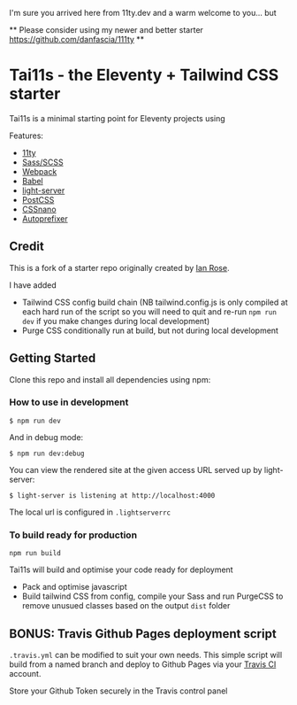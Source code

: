I'm sure you arrived here from 11ty.dev and a warm welcome to you... but

** Please consider using my newer and better starter https://github.com/danfascia/111ty **

# Tai11s - the Eleventy + Tailwind CSS starter

Tai11s is a minimal starting point for Eleventy projects using

Features:
- [11ty](https://www.11ty.io/)
- [Sass/SCSS](https://github.com/sass/node-sass)
- [Webpack](https://webpack.js.org/)
- [Babel](https://babeljs.io/)
- [light-server](https://github.com/txchen/light-server)
- [PostCSS](https://postcss.org/)
- [CSSnano](https://cssnano.co/)
- [Autoprefixer](https://github.com/postcss/autoprefixer)

## Credit
This is a fork of a starter repo originally created by [Ian Rose](https://github.com/ianrose/deventy/).

I have added

- Tailwind CSS config build chain (NB tailwind.config.js is only compiled at each hard run of the script so you will need to quit and re-run `npm run dev` if you make changes during local development)
- Purge CSS conditionally run at build, but not during local development

## Getting Started

Clone this repo and install all dependencies using npm:

### How to use in development

```
$ npm run dev
```
 And in debug mode:
 
```
$ npm run dev:debug
```

You can view the rendered site at the given access URL served up by light-server:
```
$ light-server is listening at http://localhost:4000
```

The local url is configured in `.lightserverrc`

### To build ready for production

```
npm run build
```

Tai11s will build and optimise your code ready for deployment

- Pack and optimise javascript
- Build tailwind CSS from config, compile your Sass and run PurgeCSS to remove unusued classes based on the output `dist` folder

## BONUS: Travis Github Pages deployment script

`.travis.yml` can be modified to suit your own needs. This simple script will build from a named branch and deploy to Github Pages via your [Travis CI](https://travis-ci.org/) account. 

Store your Github Token securely in the Travis control panel
